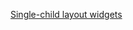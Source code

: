 
[Single-child layout widgets](https://flutter.cn/docs/development/ui/widgets/layout#Single-child%20layout%20widgets)